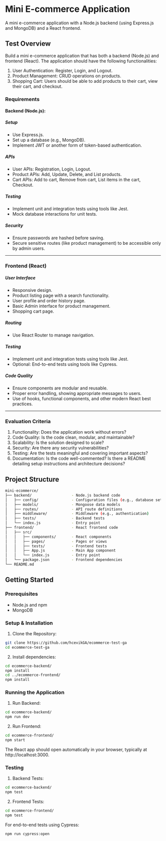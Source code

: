 # Mini E-commerce Application
A mini e-commerce application with a Node.js backend (using Express.js and MongoDB) and a React frontend.

## Test Overview
Build a mini e-commerce application that has both a backend (Node.js) and frontend (React). The application should have the following functionalities:
1. User Authentication: Register, Login, and Logout.
2. Product Management: CRUD operations on products.
3. Shopping Cart: Users should be able to add products to their cart, view their cart, and checkout.

### Requirements
#### Backend (Node.js):
##### Setup
- Use Express.js.
- Set up a database (e.g., MongoDB).
- Implement JWT or another form of token-based authentication.

##### APIs
- User APIs: Registration, Login, Logout.
- Product APIs: Add, Update, Delete, and List products.
- Cart APIs: Add to cart, Remove from cart, List items in the cart, Checkout.

##### Testing
- Implement unit and integration tests using tools like Jest.
- Mock database interactions for unit tests.

##### Security
- Ensure passwords are hashed before saving.
- Secure sensitive routes (like product management) to be accessible only by admin users.
---
### Frontend (React)
##### User Interface
- Responsive design.
- Product listing page with a search functionality.
- User profile and order history page.
- Basic Admin interface for product management.
- Shopping cart page.

##### Routing
- Use React Router to manage navigation.

##### Testing
- Implement unit and integration tests using tools like Jest.
- Optional: End-to-end tests using tools like Cypress.

##### Code Quality
- Ensure components are modular and reusable.
- Proper error handling, showing appropriate messages to users.
- Use of hooks, functional components, and other modern React best practices.
---
### Evaluation Criteria
1. Functionality: Does the application work without errors?
2. Code Quality: Is the code clean, modular, and maintainable?
3. Scalability: Is the solution designed to scale?
4. Security: Are there any security vulnerabilities?
5. Testing: Are the tests meaningful and covering important aspects?
6. Documentation: Is the code well-commented? Is there a README detailing setup instructions and architecture decisions?


## Project Structure

```bash
mini-ecommerce/
├── backend/                  - Node.js backend code
│   ├── config/               - Configuration files (e.g., database setup)
│   ├── models/               - Mongoose data models
│   ├── routes/               - API route definitions
│   ├── middleware/           - Middleware (e.g., authentication)
│   ├── tests/                - Backend tests
│   └── index.js              - Entry point
├── frontend/                 - React frontend code
│   ├── src/
│   │   ├── components/       - React components
│   │   ├── pages/            - Pages or views
│   │   ├── tests/            - Frontend tests
│   │   ├── App.js            - Main App component
│   │   └── index.js          - Entry point
│   └── package.json          - Frontend dependencies
└── README.md
```

## Getting Started

### Prerequisites
- Node.js and npm
- MongoDB

### Setup & Installation
1. Clone the Repository:
```bash
git clone https://github.com/hcevikGA/ecommerce-test-ga
cd ecommerce-test-ga
```

2. Install dependencies:
```bash
cd ecommerce-backend/
npm install
cd ../ecommerce-frontend/
npm install
```

### Running the Application
1. Run Backend:
```bash
cd ecommerce-backend/
npm run dev
```

2. Run Frontend:
```bash
cd ecommerce-frontend/
npm start
```
The React app should open automatically in your browser, typically at http://localhost:3000.


### Testing
1. Backend Tests:
```bash
cd ecommerce-backend/
npm test
```

2. Frontend Tests:
```bash
cd ecommerce-frontend/
npm test
```

For end-to-end tests using Cypress:
```bash
npm run cypress:open
```
   
